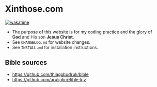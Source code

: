 # Xinthose.com


[![wakatime](https://wakatime.com/badge/github/xinthose/personal_website.svg)](https://wakatime.com/badge/github/xinthose/personal_website)

- The purpose of this website is for my coding practice and the glory of **God** and His son **Jesus Christ**.
- See `CHANGELOG.md` for website changes.
- See `INSTALL.md` for installation instructions.

## Bible sources

- <https://github.com/thiagobodruk/bible>
- <https://github.com/aruljohn/Bible-kjv>

